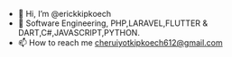 - 👋 Hi, I’m @erickkipkoech
- 👀 Software Engineering, PHP,LARAVEL,FLUTTER & DART,C#,JAVASCRIPT,PYTHON.
- 📫 How to reach me cheruiyotkipkoech612@gmail.com

<!---
erickkipkoech/erickkipkoech is a ✨ special ✨ repository because its `README.md` (this file) appears on your GitHub profile.
You can click the Preview link to take a look at your changes.
--->
